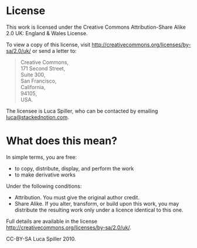 # License

This work is licensed under the Creative Commons
Attribution-Share Alike 2.0 UK: England & Wales License.

To view a copy of this license, visit
<http://creativecommons.org/licenses/by-sa/2.0/uk/> or send a letter to:
  
> Creative Commons,  
> 171 Second Street,  
> Suite 300,  
> San Francisco,  
> California,  
> 94105,  
> USA.

The licensee is Luca Spiller, who can be contacted by emailing
<luca@stackednotion.com>.

# What does this mean?

In simple terms, you are free:

* to copy, distribute, display, and perform the work
* to make derivative works

Under the following conditions:

* Attribution. You must give the original author credit.
* Share Alike. If you alter, transform, or build upon this work, you may
distribute the resulting work only under a licence identical to this one.

Full details are available in the license
<http://creativecommons.org/licenses/by-sa/2.0/uk/>.

CC-BY-SA Luca Spiller 2010.
